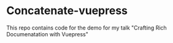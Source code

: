 # Concatenate-vuepress

This repo contains code for the demo for my talk "Crafting Rich Documenatation with Vuepress"
